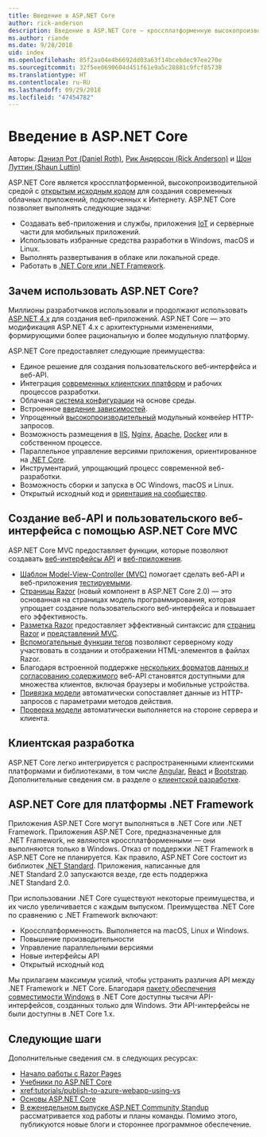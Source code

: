 ```yaml
---
title: Введение в ASP.NET Core
author: rick-anderson
description: Введение в ASP.NET Core — кроссплатформенную высокопроизводительную платформу с открытым исходным кодом для создания современных облачных интернет-приложений.
ms.author: riande
ms.date: 9/28/2018
uid: index
ms.openlocfilehash: 85f2aa04e4b6692dd03a63f14bcebdec97ee270e
ms.sourcegitcommit: 32f5ee0690604d451f61e9a5c28881c9fcf85738
ms.translationtype: HT
ms.contentlocale: ru-RU
ms.lasthandoff: 09/29/2018
ms.locfileid: "47454782"
---
```

# <a name="introduction-to-aspnet-core"></a>Введение в ASP.NET Core

Авторы: [Дэниэл Рот (Daniel Roth)](https://github.com/danroth27), [Рик Андерсон (Rick Anderson)](https://twitter.com/RickAndMSFT) и [Шон Луттин (Shaun Luttin)](https://twitter.com/dicshaunary)

ASP.NET Core является кроссплатформенной, высокопроизводительной средой с [открытым исходным кодом](https://github.com/aspnet/home) для создания современных облачных приложений, подключенных к Интернету. ASP.NET Core позволяет выполнять следующие задачи:

* Создавать веб-приложения и службы, приложения [IoT](https://www.microsoft.com/internet-of-things/) и серверные части для мобильных приложений.
* Использовать избранные средства разработки в Windows, macOS и Linux.
* Выполнять развертывания в облаке или локальной среде.
* Работать в [.NET Core или .NET Framework](https://docs.microsoft.com/dotnet/articles/standard/choosing-core-framework-server).

## <a name="why-use-aspnet-core"></a>Зачем использовать ASP.NET Core?

Миллионы разработчиков использовали и продолжают использовать [ASP.NET 4.x](https://docs.microsoft.com/aspnet/overview) для создания веб-приложений. ASP.NET Core — это модификация ASP.NET 4.x с архитектурными изменениями, формирующими более рациональную и более модульную платформу.

ASP.NET Core предоставляет следующие преимущества:

* Единое решение для создания пользовательского веб-интерфейса и веб-API.
* Интеграция [современных клиентских платформ](xref:client-side/index) и рабочих процессов разработки.
* Облачная [система конфигурации](xref:fundamentals/configuration/index) на основе среды.
* Встроенное [введение зависимостей](xref:fundamentals/dependency-injection).
* Упрощенный [высокопроизводительный](https://github.com/aspnet/benchmarks) модульный конвейер HTTP-запросов.
* Возможность размещения в [IIS](xref:host-and-deploy/iis/index), [Nginx](xref:host-and-deploy/linux-nginx), [Apache](xref:host-and-deploy/linux-apache), [Docker](xref:host-and-deploy/docker/index) или в собственном процессе.
* Параллельное управление версиями приложения, ориентированное на [.NET Core](https://docs.microsoft.com/dotnet/articles/standard/choosing-core-framework-server).
* Инструментарий, упрощающий процесс современной веб-разработки.
* Возможность сборки и запуска в ОС Windows, macOS и Linux.
* Открытый исходный код и [ориентация на сообщество](https://live.asp.net/).

## <a name="build-web-apis-and-web-ui-using-aspnet-core-mvc"></a>Создание веб-API и пользовательского веб-интерфейса с помощью ASP.NET Core MVC

ASP.NET Core MVC предоставляет функции, которые позволяют создавать [веб-интерфейсы API](xref:tutorials/index#build-web-apis) и [веб-приложения](xref:tutorials/index#build-web-apps).

* [Шаблон Model-View-Controller (MVC)](xref:mvc/overview) помогает сделать веб-API и веб-приложения [тестируемыми](xref:test/index).
* [Страницы Razor](xref:razor-pages/index) (новый компонент в ASP.NET Core 2.0) — это основанная на страницах модель программирования, которая упрощает создание пользовательского веб-интерфейса и повышает его эффективность.
* [Разметка Razor](xref:mvc/views/razor) предоставляет эффективный синтаксис для [страниц Razor](xref:razor-pages/index) и [представлений MVC](xref:mvc/views/overview).
* [Вспомогательные функции тегов](xref:mvc/views/tag-helpers/intro) позволяют серверному коду участвовать в создании и отображении HTML-элементов в файлах Razor.
* Благодаря встроенной поддержке [нескольких форматов данных и согласованию содержимого](xref:web-api/advanced/formatting) веб-API становятся доступными для множества клиентов, включая браузеры и мобильные устройства.
* [Привязка модели](xref:mvc/models/model-binding) автоматически сопоставляет данные из HTTP-запросов с параметрами методов действия.
* [Проверка модели](xref:mvc/models/validation) автоматически выполняется на стороне сервера и клиента.

## <a name="client-side-development"></a>Клиентская разработка

ASP.NET Core легко интегрируется с распространенными клиентскими платформами и библиотеками, в том числе [Angular](xref:spa/angular), [React](xref:spa/react) и [Bootstrap](xref:client-side/bootstrap). Дополнительные сведения см. в разделе о [клиентской разработке](xref:client-side/index).

## <a name="aspnet-core-targeting-net-framework"></a>ASP.NET Core для платформы .NET Framework

Приложения ASP.NET Core могут выполняться в .NET Core или .NET Framework. Приложения ASP.NET Core, предназначенные для .NET Framework, не являются кроссплатформенными &mdash; они выполняются только в Windows. Отказ от поддержки .NET Framework в ASP.NET Core не планируется. Как правило, ASP.NET Core состоит из библиотек [.NET Standard](/dotnet/standard/net-standard). Приложения, написанные для .NET Standard 2.0 запускаются везде, где есть поддержка .NET Standard 2.0.

При использовании .NET Core существуют некоторые преимущества, и их число увеличивается с каждым выпуском. Преимущества .NET Core по сравнению с .NET Framework включают:

* Кроссплатформенность. Выполняется на macOS, Linux и Windows.
* Повышение производительности
* Управление параллельными версиями
* Новые интерфейсы API
* Открытый исходный код

Мы прилагаем максимум усилий, чтобы устранить различия API между .NET Framework и .NET Core. Благодаря [пакету обеспечения совместимости Windows](/dotnet/core/porting/windows-compat-pack) в .NET Core доступны тысячи API-интерфейсов, созданных только для Windows. Эти API-интерфейсы не были доступны в .NET Core 1.x.

## <a name="next-steps"></a>Следующие шаги

Дополнительные сведения см. в следующих ресурсах:

* [Начало работы с Razor Pages](xref:tutorials/razor-pages/razor-pages-start)
* [Учебники по ASP.NET Core](xref:tutorials/index)
* <xref:tutorials/publish-to-azure-webapp-using-vs>
* [Основы ASP.NET Core](xref:fundamentals/index)
* [В еженедельном выпуске ASP.NET Community Standup](https://live.asp.net/) рассматривается ход работы и планы команды. Помимо этого, публикуются новые блоги и стороннее программное обеспечение.
